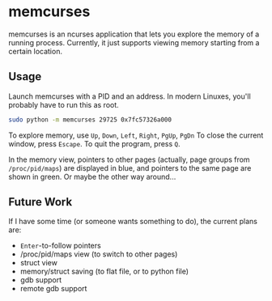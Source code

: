 # memcurses

memcurses is an ncurses application that lets you explore the memory of a running process.
Currently, it just supports viewing memory starting from a certain location.

## Usage

Launch memcurses with a PID and an address.
In modern Linuxes, you'll probably have to run this as root.

```bash
sudo python -m memcurses 29725 0x7fc57326a000
```

To explore memory, use `Up`, `Down`, `Left`, `Right`, `PgUp`, `PgDn`
To close the current window, press `Escape`.
To quit the program, press `Q`.

In the memory view, pointers to other pages (actually, page groups from `/proc/pid/maps`) are displayed in blue, and pointers to the same page are shown in green.
Or maybe the other way around...

## Future Work

If I have some time (or someone wants something to do), the current plans are:

- `Enter`-to-follow pointers
- /proc/pid/maps view (to switch to other pages)
- struct view
- memory/struct saving (to flat file, or to python file)
- gdb support
- remote gdb support
